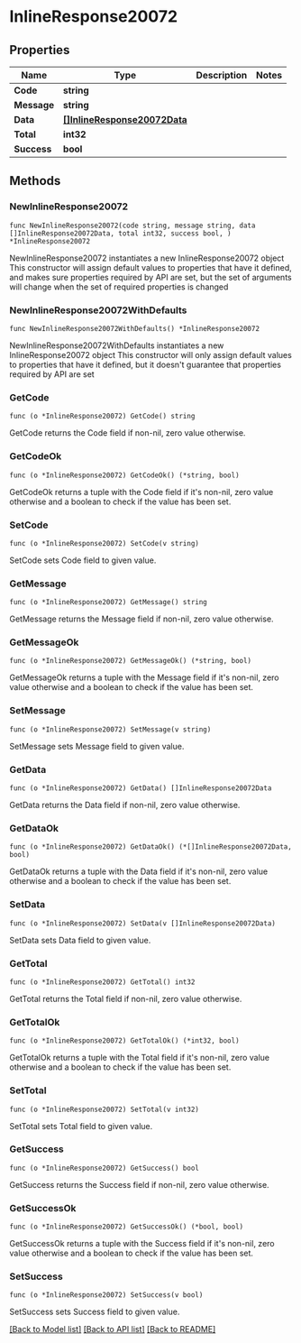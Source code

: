 # InlineResponse20072

## Properties

Name | Type | Description | Notes
------------ | ------------- | ------------- | -------------
**Code** | **string** |  | 
**Message** | **string** |  | 
**Data** | [**[]InlineResponse20072Data**](InlineResponse20072Data.md) |  | 
**Total** | **int32** |  | 
**Success** | **bool** |  | 

## Methods

### NewInlineResponse20072

`func NewInlineResponse20072(code string, message string, data []InlineResponse20072Data, total int32, success bool, ) *InlineResponse20072`

NewInlineResponse20072 instantiates a new InlineResponse20072 object
This constructor will assign default values to properties that have it defined,
and makes sure properties required by API are set, but the set of arguments
will change when the set of required properties is changed

### NewInlineResponse20072WithDefaults

`func NewInlineResponse20072WithDefaults() *InlineResponse20072`

NewInlineResponse20072WithDefaults instantiates a new InlineResponse20072 object
This constructor will only assign default values to properties that have it defined,
but it doesn't guarantee that properties required by API are set

### GetCode

`func (o *InlineResponse20072) GetCode() string`

GetCode returns the Code field if non-nil, zero value otherwise.

### GetCodeOk

`func (o *InlineResponse20072) GetCodeOk() (*string, bool)`

GetCodeOk returns a tuple with the Code field if it's non-nil, zero value otherwise
and a boolean to check if the value has been set.

### SetCode

`func (o *InlineResponse20072) SetCode(v string)`

SetCode sets Code field to given value.


### GetMessage

`func (o *InlineResponse20072) GetMessage() string`

GetMessage returns the Message field if non-nil, zero value otherwise.

### GetMessageOk

`func (o *InlineResponse20072) GetMessageOk() (*string, bool)`

GetMessageOk returns a tuple with the Message field if it's non-nil, zero value otherwise
and a boolean to check if the value has been set.

### SetMessage

`func (o *InlineResponse20072) SetMessage(v string)`

SetMessage sets Message field to given value.


### GetData

`func (o *InlineResponse20072) GetData() []InlineResponse20072Data`

GetData returns the Data field if non-nil, zero value otherwise.

### GetDataOk

`func (o *InlineResponse20072) GetDataOk() (*[]InlineResponse20072Data, bool)`

GetDataOk returns a tuple with the Data field if it's non-nil, zero value otherwise
and a boolean to check if the value has been set.

### SetData

`func (o *InlineResponse20072) SetData(v []InlineResponse20072Data)`

SetData sets Data field to given value.


### GetTotal

`func (o *InlineResponse20072) GetTotal() int32`

GetTotal returns the Total field if non-nil, zero value otherwise.

### GetTotalOk

`func (o *InlineResponse20072) GetTotalOk() (*int32, bool)`

GetTotalOk returns a tuple with the Total field if it's non-nil, zero value otherwise
and a boolean to check if the value has been set.

### SetTotal

`func (o *InlineResponse20072) SetTotal(v int32)`

SetTotal sets Total field to given value.


### GetSuccess

`func (o *InlineResponse20072) GetSuccess() bool`

GetSuccess returns the Success field if non-nil, zero value otherwise.

### GetSuccessOk

`func (o *InlineResponse20072) GetSuccessOk() (*bool, bool)`

GetSuccessOk returns a tuple with the Success field if it's non-nil, zero value otherwise
and a boolean to check if the value has been set.

### SetSuccess

`func (o *InlineResponse20072) SetSuccess(v bool)`

SetSuccess sets Success field to given value.



[[Back to Model list]](../README.md#documentation-for-models) [[Back to API list]](../README.md#documentation-for-api-endpoints) [[Back to README]](../README.md)


